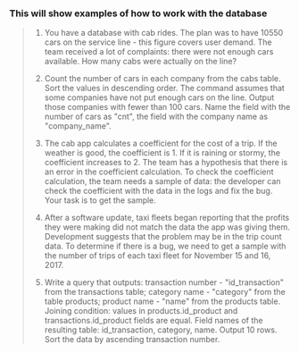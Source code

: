 ### This will show examples of how to work with the database

> 1. You have a database with cab rides. The plan was to have 10550 cars on the service line - this figure covers user demand. The team received a lot of complaints: there were not enough cars available. How many cabs were actually on the line?
>
> 2. Count the number of cars in each company from the cabs table. Sort the values in descending order. The command assumes that some companies have not put enough cars on the line. 
Output those companies with fewer than 100 cars. Name the field with the number of cars as "cnt", the field with the company name as "company_name".
>
> 3. The cab app calculates a coefficient for the cost of a trip. If the weather is good, the coefficient is 1. If it is raining or stormy, the coefficient increases to 2. The team has a hypothesis that there is an error in the coefficient calculation. To check the coefficient calculation, the team needs a sample of data: the developer can check the coefficient with the data in the logs and fix the bug. Your task is to get the sample.
>
> 4. After a software update, taxi fleets began reporting that the profits they were making did not match the data the app was giving them. Development suggests that the problem may be in the trip count data. 
To determine if there is a bug, we need to get a sample with the number of trips of each taxi fleet for November 15 and 16, 2017.
>
> 5. Write a query that outputs: 
transaction number - "id_transaction" from the transactions table;
category name - "category" from the table products;
product name - "name" from the products table.
Joining condition: values in products.id_product and transactions.id_product fields are equal. Field names of the resulting table: id_transaction, category, name. 
Output 10 rows. Sort the data by ascending transaction number.
